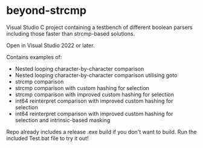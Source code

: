 # beyond-strcmp
Visual Studio C project containing a testbench of different boolean parsers including those faster than strcmp-based solutions.

Open in Visual Studio 2022 or later.

Contains examples of:
- Nested looping character-by-character comparison
- Nested looping character-by-character comparison utilising goto
- strcmp comparison
- strcmp comparison with custom hashing for selection
- strcmp comparison with improved custom hashing for selection
- int64 reinterpret comparison with improved custom hashing for selection
- int64 reinterpret comparison with improved custom hashing for selection and intrinsic-based masking

Repo already includes a release .exe build if you don't want to build. Run the included Test.bat file to try it out!
